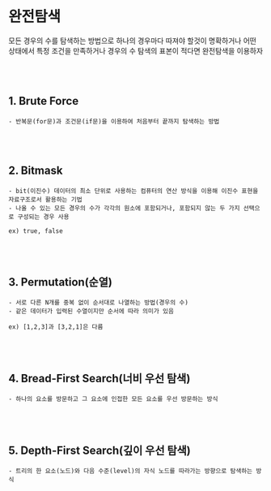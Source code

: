 # 완전탐색
<p> 모든 경우의 수를 탐색하는 방법으로 하나의 경우마다 따져야 할것이 명확하거나 
어떤 상태에서 특정 조건을 만족하거나 경우의 수 탐색의 표본이 적다면 완전탐색을 이용하자</p>
<br/>
<br/>

## 1. Brute Force
    - 반복문(for문)과 조건문(if문)을 이용하여 처음부터 끝까지 탐색하는 방법
<br/>
<br/>

## 2. Bitmask
    - bit(이진수) 데이터의 최소 단위로 사용하는 컴퓨터의 연산 방식을 이용해 이진수 표현을 자료구조로서 활용하는 기법
    - 나올 수 있는 모든 경우의 수가 각각의 원소에 포함되거나, 포함되지 않는 두 가지 선택으로 구성되는 경우 사용

    ex) true, false
<br/>
<br/>

## 3. Permutation(순열)
    - 서로 다른 N개를 중복 없이 순서대로 나열하는 방법(경우의 수)
    - 같은 데이터가 입력된 수열이지만 순서에 따라 의미가 있음

    ex) [1,2,3]과 [3,2,1]은 다름
<br/>
<br/>

## 4. Bread-First Search(너비 우선 탐색)
    - 하나의 요소를 방문하고 그 요소에 인접한 모든 요소를 우선 방문하는 방식
<br/>
<br/>

## 5. Depth-First Search(깊이 우선 탐색)
    - 트리의 한 요소(노드)와 다음 수준(level)의 자식 노드를 따라가는 방향으로 탐색하는 방식